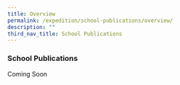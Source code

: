 ```yaml
---
title: Overview
permalink: /expedition/school-publications/overview/
description: ""
third_nav_title: School Publications
---
```

### School Publications

Coming Soon